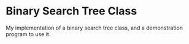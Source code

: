 # Binary Search Tree Class
My implementation of a binary search tree class, and a demonstration program to use it.
